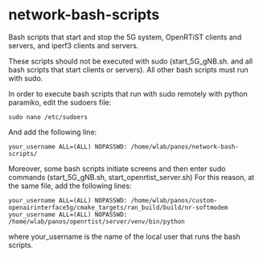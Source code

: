 # network-bash-scripts
Bash scripts that start and stop the 5G system, OpenRTiST clients and servers, and iperf3 clients and servers.

These scripts should not be executed with sudo (start_5G_gNB.sh. and all bash scripts that start clients or servers).
All other bash scripts must run with sudo.

In order to execute bash scripts that run with sudo remotely with python paramiko, edit the sudoers file:

```
sudo nano /etc/sudoers
```
And add the following line:
```
your_username ALL=(ALL) NOPASSWD: /home/wlab/panos/network-bash-scripts/
```

Moreover, some bash scripts initiate screens and then enter sudo commands (start_5G_gNB.sh, start_openrtist_server.sh)
For this reason, at the same file, add the following lines:

```
your_username ALL=(ALL) NOPASSWD: /home/wlab/panos/custom-openairinterface5g/cmake_targets/ran_build/build/nr-softmodem
your_username ALL=(ALL) NOPASSWD: /home/wlab/panos/openrtist/server/venv/bin/python
```

where your_username is the name of the local user that runs the bash scripts.
